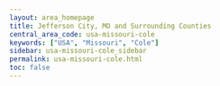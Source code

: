 ```yaml
---
layout: area_homepage
title: Jefferson City, MO and Surrounding Counties
central_area_code: usa-missouri-cole
keywords: ["USA", "Missouri", "Cole"]
sidebar: usa-missouri-cole_sidebar
permalink: usa-missouri-cole.html
toc: false
---
```


